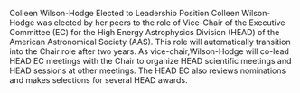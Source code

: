 Colleen Wilson-Hodge Elected to Leadership Position 
 Colleen Wilson-Hodge was elected by her peers to the role of Vice-Chair of the Executive Committee (EC) for the High Energy Astrophysics Division (HEAD) of the American Astronomical Society (AAS). This role will automatically transition into the Chair role after two years. As vice-chair,Wilson-Hodge will co-lead HEAD EC meetings with the Chair to organize HEAD scientific meetings and HEAD sessions at other meetings. The HEAD EC also reviews nominations and makes selections for several HEAD awards.
